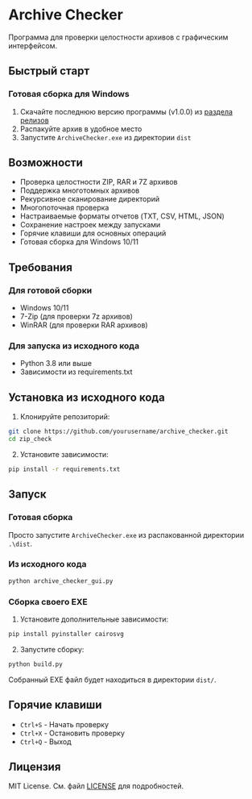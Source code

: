 # Archive Checker

Программа для проверки целостности архивов с графическим интерфейсом.

## Быстрый старт

### Готовая сборка для Windows

1. Скачайте последнюю версию программы (v1.0.0) из [раздела релизов](https://github.com/Sehktel/zip_check/releases)
2. Распакуйте архив в удобное место
3. Запустите `ArchiveChecker.exe` из директории `dist`

## Возможности

- Проверка целостности ZIP, RAR и 7Z архивов
- Поддержка многотомных архивов
- Рекурсивное сканирование директорий
- Многопоточная проверка
- Настраиваемые форматы отчетов (TXT, CSV, HTML, JSON)
- Сохранение настроек между запусками
- Горячие клавиши для основных операций
- Готовая сборка для Windows 10/11

## Требования

### Для готовой сборки
- Windows 10/11
- 7-Zip (для проверки 7z архивов)
- WinRAR (для проверки RAR архивов)

### Для запуска из исходного кода
- Python 3.8 или выше
- Зависимости из requirements.txt

## Установка из исходного кода

1. Клонируйте репозиторий:
```bash
git clone https://github.com/yourusername/archive_checker.git
cd zip_check
```

2. Установите зависимости:
```bash
pip install -r requirements.txt
```

## Запуск

### Готовая сборка
Просто запустите `ArchiveChecker.exe` из распакованной директории `.\dist`.

### Из исходного кода
```bash
python archive_checker_gui.py
```

### Сборка своего EXE

1. Установите дополнительные зависимости:
```bash
pip install pyinstaller cairosvg
```

2. Запустите сборку:
```bash
python build.py
```

Собранный EXE файл будет находиться в директории `dist/`.

## Горячие клавиши

- `Ctrl+S` - Начать проверку
- `Ctrl+X` - Остановить проверку
- `Ctrl+Q` - Выход

## Лицензия

MIT License. См. файл [LICENSE](LICENSE) для подробностей. 